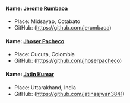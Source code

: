 #### Name: [Jerome Rumbaoa](https://github.com/jerumbaoa)
- Place: Midsayap, Cotabato
- GitHub: (https://github.com/jerumbaoa)

#### Name: [Jhoser Pacheco](https://github.com/jhoserpacheco)
- Place: Cucuta, Colombia
- GitHub: (https://github.com/jhoserpacheco)

#### Name: [Jatin Kumar](https://github.com/jatinsajwan3841)
- Place: Uttarakhand, India
- GitHub: (https://github.com/jatinsajwan3841)
